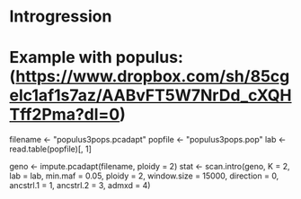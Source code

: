 # Introgression

# Example with populus: (https://www.dropbox.com/sh/85cgelc1af1s7az/AABvFT5W7NrDd_cXQHTff2Pma?dl=0)

filename <- "populus3pops.pcadapt" 
popfile <- "populus3pops.pop" 
lab <- read.table(popfile)[, 1] 

geno <- impute.pcadapt(filename, ploidy = 2)
stat <- scan.intro(geno, K = 2, lab = lab, min.maf = 0.05, ploidy = 2, window.size = 15000, direction = 0, ancstrl.1 = 1, ancstrl.2 = 3, admxd = 4)
